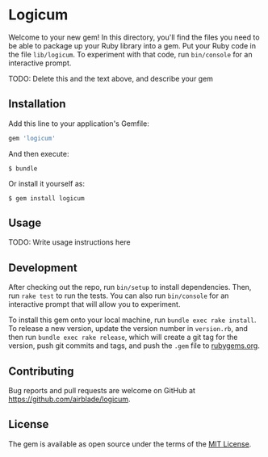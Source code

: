 # Logicum

Welcome to your new gem! In this directory, you'll find the files you need to be able to package up your Ruby library into a gem. Put your Ruby code in the file `lib/logicum`. To experiment with that code, run `bin/console` for an interactive prompt.

TODO: Delete this and the text above, and describe your gem

## Installation

Add this line to your application's Gemfile:

```ruby
gem 'logicum'
```

And then execute:

    $ bundle

Or install it yourself as:

    $ gem install logicum

## Usage

TODO: Write usage instructions here

## Development

After checking out the repo, run `bin/setup` to install dependencies. Then, run `rake test` to run the tests. You can also run `bin/console` for an interactive prompt that will allow you to experiment.

To install this gem onto your local machine, run `bundle exec rake install`. To release a new version, update the version number in `version.rb`, and then run `bundle exec rake release`, which will create a git tag for the version, push git commits and tags, and push the `.gem` file to [rubygems.org](https://rubygems.org).

## Contributing

Bug reports and pull requests are welcome on GitHub at https://github.com/airblade/logicum.

## License

The gem is available as open source under the terms of the [MIT License](https://opensource.org/licenses/MIT).
